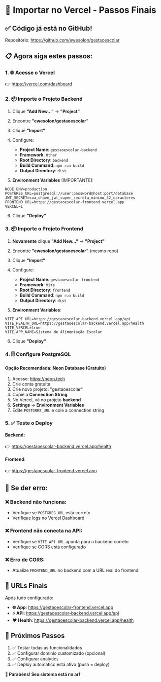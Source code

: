 # 🚀 Importar no Vercel - Passos Finais

## ✅ Código já está no GitHub!
Repositório: https://github.com/ewesolon/gestaoescolar

## 📋 Agora siga estes passos:

### 1. 🌐 Acesse o Vercel
👉 https://vercel.com/dashboard

### 2. 📦 Importe o Projeto Backend
1. Clique **"Add New..."** → **"Project"**
2. Encontre **"ewesolon/gestaoescolar"**
3. Clique **"Import"**
4. Configure:
   - **Project Name**: `gestaoescolar-backend`
   - **Framework**: `Other`
   - **Root Directory**: `backend`
   - **Build Command**: `npm run build`
   - **Output Directory**: `dist`

5. **Environment Variables** (IMPORTANTE):
```
NODE_ENV=production
POSTGRES_URL=postgresql://user:password@host:port/database
JWT_SECRET=sua_chave_jwt_super_secreta_minimo_32_caracteres
FRONTEND_URL=https://gestaoescolar-frontend.vercel.app
VERCEL=1
```

6. Clique **"Deploy"**

### 3. 📦 Importe o Projeto Frontend
1. **Novamente** clique **"Add New..."** → **"Project"**
2. Encontre **"ewesolon/gestaoescolar"** (mesmo repo)
3. Clique **"Import"**
4. Configure:
   - **Project Name**: `gestaoescolar-frontend`
   - **Framework**: `Vite`
   - **Root Directory**: `frontend`
   - **Build Command**: `npm run build`
   - **Output Directory**: `dist`

5. **Environment Variables**:
```
VITE_API_URL=https://gestaoescolar-backend.vercel.app/api
VITE_HEALTH_URL=https://gestaoescolar-backend.vercel.app/health
VITE_VERCEL=true
VITE_APP_NAME=Sistema de Alimentação Escolar
```

6. Clique **"Deploy"**

### 4. 🗄️ Configure PostgreSQL

#### Opção Recomendada: Neon Database (Gratuito)
1. Acesse: https://neon.tech
2. Crie conta gratuita
3. Crie novo projeto: "gestaoescolar"
4. Copie a **Connection String**
5. No Vercel, vá no projeto **backend**
6. **Settings** → **Environment Variables**
7. Edite `POSTGRES_URL` e cole a connection string

### 5. ✅ Teste o Deploy

#### Backend:
👉 https://gestaoescolar-backend.vercel.app/health

#### Frontend:
👉 https://gestaoescolar-frontend.vercel.app

## 🔧 Se der erro:

### ❌ Backend não funciona:
- Verifique se `POSTGRES_URL` está correto
- Verifique logs no Vercel Dashboard

### ❌ Frontend não conecta na API:
- Verifique se `VITE_API_URL` aponta para o backend correto
- Verifique se CORS está configurado

### ❌ Erro de CORS:
- Atualize `FRONTEND_URL` no backend com a URL real do frontend

## 🎉 URLs Finais

Após tudo configurado:
- **🌐 App**: https://gestaoescolar-frontend.vercel.app
- **⚡ API**: https://gestaoescolar-backend.vercel.app/api
- **❤️ Health**: https://gestaoescolar-backend.vercel.app/health

## 📱 Próximos Passos

1. ✅ Testar todas as funcionalidades
2. ✅ Configurar domínio customizado (opcional)
3. ✅ Configurar analytics
4. ✅ Deploy automático está ativo (push = deploy)

**🎊 Parabéns! Seu sistema está no ar!**